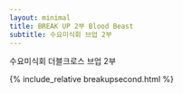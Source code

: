 ```yaml
---
layout: minimal
title: BREAK UP 2부 Blood Beast
subtitle: 수요미식회 브업 2부
---
```


수요미식회 더블크로스 브업 2부

{% include_relative breakupsecond.html %}
